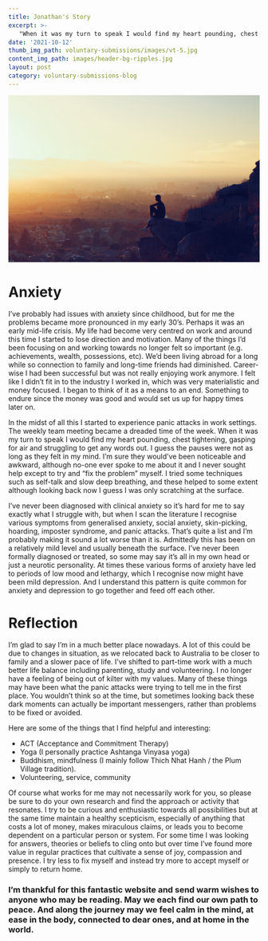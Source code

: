 ```yaml
---
title: Jonathan's Story
excerpt: >-
   "When it was my turn to speak I would find my heart pounding, chest tightening, gasping for air and struggling to get any words out."
date: '2021-10-12'
thumb_img_path: voluntary-submissions/images/vt-5.jpg
content_img_path: images/header-bg-ripples.jpg
layout: post
category: voluntary-submissions-blog
---
```

![Jonathan's Story](/voluntary-submissions/images/vt-5.jpg)
# Anxiety

I’ve probably had issues with anxiety since childhood, but for me the problems became more pronounced in my early 30’s. Perhaps it was an early mid-life crisis.
My life had become very centred on work and around this time I started to lose direction and motivation. Many of the things I’d been focusing on and working towards
no longer felt so important (e.g. achievements, wealth, possessions, etc). We’d been living abroad for a long while so connection to family and long-time friends 
had diminished. Career-wise I had been successful but was not really enjoying work anymore. I felt like I didn’t fit in to the industry I worked in, which was very 
materialistic and money focused. I began to think of it as a means to an end. Something to endure since the money was good and would set us up for happy times later
on.

In the midst of all this I started to experience panic attacks in work settings. The weekly team meeting became a dreaded time of the week. When it was my turn to
speak I would find my heart pounding, chest tightening, gasping for air and struggling to get any words out. I guess the pauses were not as long as they felt in my 
mind. I’m sure they would’ve been noticeable and awkward, although no-one ever spoke to me about it and I never sought help except to try and “fix the problem” 
myself. I tried some techniques such as self-talk and slow deep breathing, and these helped to some extent although looking back now I guess I was only scratching
at the surface.

I’ve never been diagnosed with clinical anxiety so it’s hard for me to say exactly what I struggle with, but when I scan the literature I recognise various symptoms
from generalised anxiety, social anxiety, skin-picking, hoarding, imposter syndrome, and panic attacks. That’s quite a list and I’m probably making it sound a lot 
worse than it is. Admittedly this has been on a relatively mild level and usually beneath the surface. I’ve never been formally diagnosed or treated, so some may 
say it’s all in my own head or just a neurotic personality. At times these various forms of anxiety have led to periods of low mood and lethargy, which I recognise
now might have been mild depression. And I understand this pattern is quite common for anxiety and depression to go together and feed off each other.

# Reflection

I’m glad to say I’m in a much better place nowadays. A lot of this could be due to changes in situation, as we relocated back to Australia to be closer to family 
and a slower pace of life. I’ve shifted to part-time work with a much better life balance including parenting, study and volunteering. I no longer have a feeling of
being out of kilter with my values. Many of these things may have been what the panic attacks were trying to tell me in the first place. You wouldn’t think so at 
the time, but sometimes looking back these dark moments can actually be important messengers, rather than problems to be fixed or avoided.

Here are some of the things that I find helpful and interesting:
+ ACT (Acceptance and Commitment Therapy)
+ Yoga (I personally practice Ashtanga Vinyasa yoga)
+ Buddhism, mindfulness (I mainly follow Thich Nhat Hanh / the Plum Village tradition).
+ Volunteering, service, community

Of course what works for me may not necessarily work for you, so please be sure to do your own research and find the approach or activity that resonates. I try to
be curious and enthusiastic towards all possibilities but at the same time maintain a healthy scepticism, especially of anything that costs a lot of money, makes 
miraculous claims, or leads you to become dependent on a particular person or system. For some time I was looking for answers, theories or beliefs to cling onto but
over time I’ve found more value in regular practices that cultivate a sense of joy, compassion and presence. I try less to fix myself and instead try more to accept
myself or simply to return home.

### I’m thankful for this fantastic website and send warm wishes to anyone who may be reading. May we each find our own path to peace. And along the journey may we feel calm in the mind, at ease in the body, connected to dear ones, and at home in the world.
